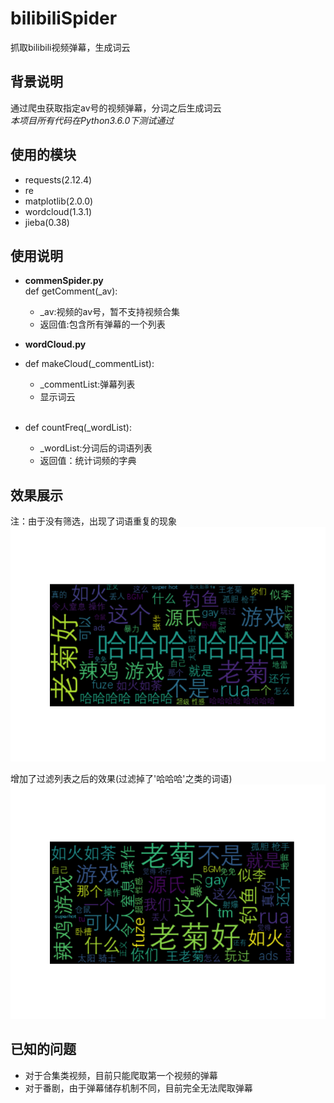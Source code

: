 # bilibiliSpider
抓取bilibili视频弹幕，生成词云

## 背景说明
通过爬虫获取指定av号的视频弹幕，分词之后生成词云  
*本项目所有代码在Python3.6.0下测试通过*

## 使用的模块
- requests(2.12.4)
- re
- matplotlib(2.0.0)
- wordcloud(1.3.1)
- jieba(0.38)

## 使用说明
- **commenSpider.py**  
def getComment(_av):  

  - _av:视频的av号，暂不支持视频合集  
  - 返回值:包含所有弹幕的一个列表

- **wordCloud.py**  
- def makeCloud(_commentList):  

  - _commentList:弹幕列表  
  - 显示词云  
  
- def countFreq(_wordList):  
	- _wordList:分词后的词语列表  
	- 返回值：统计词频的字典

## 效果展示  
注：由于没有筛选，出现了词语重复的现象  
![image](https://github.com/pancerZH/bilibiliSpider/blob/master/image/show1.png)

增加了过滤列表之后的效果(过滤掉了'哈哈哈'之类的词语)
![image](https://github.com/pancerZH/bilibiliSpider/blob/master/image/show2.png)

## 已知的问题  
- 对于合集类视频，目前只能爬取第一个视频的弹幕
- 对于番剧，由于弹幕储存机制不同，目前完全无法爬取弹幕

